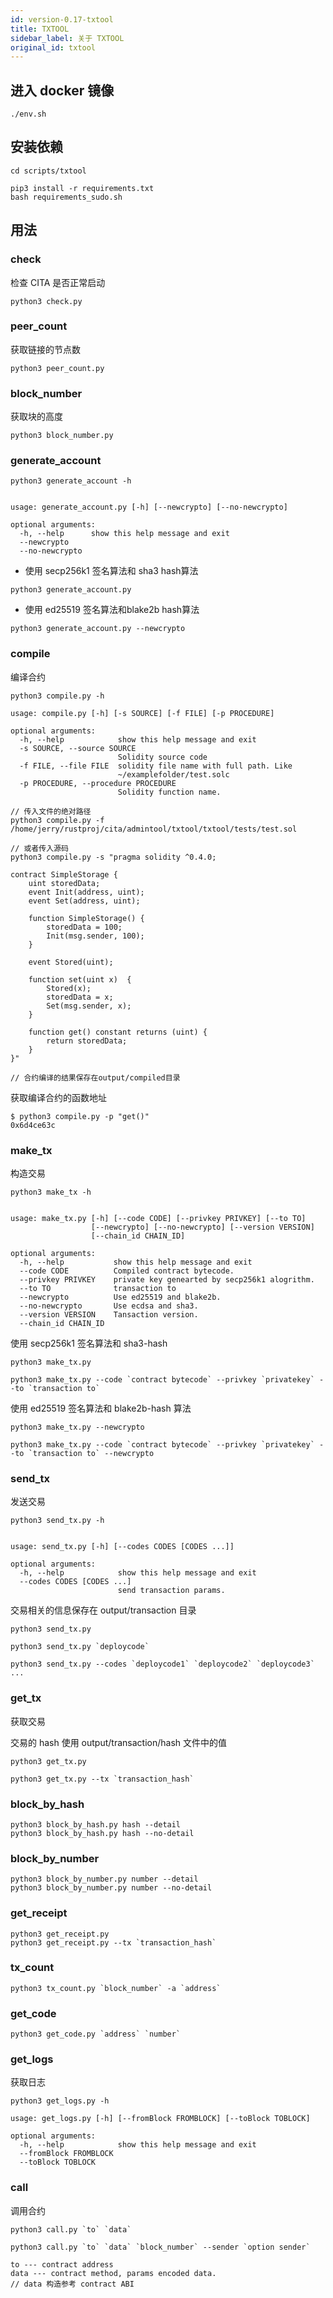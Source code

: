 ```yaml
---
id: version-0.17-txtool
title: TXTOOL
sidebar_label: 关于 TXTOOL
original_id: txtool
---
```

## 进入 docker 镜像

    ./env.sh
    

## 安装依赖

    cd scripts/txtool
    

```shell
pip3 install -r requirements.txt
bash requirements_sudo.sh
```

## 用法

### check

检查 CITA 是否正常启动

```shell
python3 check.py
```

### peer_count

获取链接的节点数

```shell
python3 peer_count.py
```

### block_number

获取块的高度

```shell
python3 block_number.py
```

### generate_account

    python3 generate_account -h
    

    usage: generate_account.py [-h] [--newcrypto] [--no-newcrypto]
    
    optional arguments:
      -h, --help      show this help message and exit
      --newcrypto
      --no-newcrypto
    

* 使用 secp256k1 签名算法和 sha3 hash算法

```shell
python3 generate_account.py
```

* 使用 ed25519 签名算法和blake2b hash算法

```shell
python3 generate_account.py --newcrypto
```

### compile

编译合约

```shell
python3 compile.py -h
```

    usage: compile.py [-h] [-s SOURCE] [-f FILE] [-p PROCEDURE]
    
    optional arguments:
      -h, --help            show this help message and exit
      -s SOURCE, --source SOURCE
                            Solidity source code
      -f FILE, --file FILE  solidity file name with full path. Like
                            ~/examplefolder/test.solc
      -p PROCEDURE, --procedure PROCEDURE
                            Solidity function name.
    

```shell
// 传入文件的绝对路径
python3 compile.py -f /home/jerry/rustproj/cita/admintool/txtool/txtool/tests/test.sol

// 或者传入源码
python3 compile.py -s "pragma solidity ^0.4.0;

contract SimpleStorage {
    uint storedData;
    event Init(address, uint);
    event Set(address, uint);

    function SimpleStorage() {
        storedData = 100;
        Init(msg.sender, 100);
    }

    event Stored(uint);

    function set(uint x)  {
        Stored(x);
        storedData = x;
        Set(msg.sender, x);
    }

    function get() constant returns (uint) {
        return storedData;
    }
}"

// 合约编译的结果保存在output/compiled目录
```

获取编译合约的函数地址

```shell
$ python3 compile.py -p "get()"
0x6d4ce63c
```

### make_tx

构造交易

    python3 make_tx -h
    

    usage: make_tx.py [-h] [--code CODE] [--privkey PRIVKEY] [--to TO]
                      [--newcrypto] [--no-newcrypto] [--version VERSION]
                      [--chain_id CHAIN_ID]
    
    optional arguments:
      -h, --help           show this help message and exit
      --code CODE          Compiled contract bytecode.
      --privkey PRIVKEY    private key genearted by secp256k1 alogrithm.
      --to TO              transaction to
      --newcrypto          Use ed25519 and blake2b.
      --no-newcrypto       Use ecdsa and sha3.
      --version VERSION    Tansaction version.
      --chain_id CHAIN_ID
    

使用 secp256k1 签名算法和 sha3-hash

```shell
python3 make_tx.py

python3 make_tx.py --code `contract bytecode` --privkey `privatekey` --to `transaction to`
```

使用 ed25519 签名算法和 blake2b-hash 算法

```shell
python3 make_tx.py --newcrypto

python3 make_tx.py --code `contract bytecode` --privkey `privatekey` --to `transaction to` --newcrypto
```

### send_tx

发送交易

    python3 send_tx.py -h
    

    usage: send_tx.py [-h] [--codes CODES [CODES ...]]
    
    optional arguments:
      -h, --help            show this help message and exit
      --codes CODES [CODES ...]
                            send transaction params.
    

交易相关的信息保存在 output/transaction 目录

```shell
python3 send_tx.py

python3 send_tx.py `deploycode`

python3 send_tx.py --codes `deploycode1` `deploycode2` `deploycode3` ...
```

### get_tx

获取交易

交易的 hash 使用 output/transaction/hash 文件中的值

```shell
python3 get_tx.py

python3 get_tx.py --tx `transaction_hash`
```

### block_by_hash

```shell
python3 block_by_hash.py hash --detail
python3 block_by_hash.py hash --no-detail
```

### block_by_number

```shell
python3 block_by_number.py number --detail
python3 block_by_number.py number --no-detail
```

### get_receipt

```shell
python3 get_receipt.py
python3 get_receipt.py --tx `transaction_hash`
```

### tx_count

```shell
python3 tx_count.py `block_number` -a `address`
```

### get_code

```shell
python3 get_code.py `address` `number`
```

### get_logs

获取日志

```shell
python3 get_logs.py -h
```

    usage: get_logs.py [-h] [--fromBlock FROMBLOCK] [--toBlock TOBLOCK]
    
    optional arguments:
      -h, --help            show this help message and exit
      --fromBlock FROMBLOCK
      --toBlock TOBLOCK
    

### call

调用合约

```shell
python3 call.py `to` `data`

python3 call.py `to` `data` `block_number` --sender `option sender`

to --- contract address
data --- contract method, params encoded data.
// data 构造参考 contract ABI
```